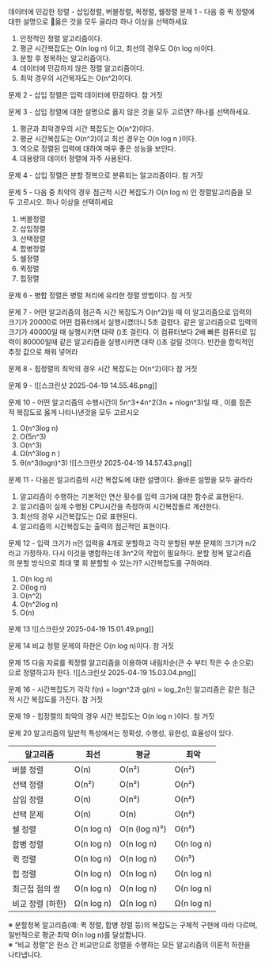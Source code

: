 데이터에 민감한 정렬 - 삽입정렬, 버블정렬, 퀵정렬, 쉘정렬
문제 1 - 다음 중 퀵 정렬에 대한 설명으로 옳은 것을 모두 골라라
하나 이상을 선택하세요
1. 안정적인 정렬 알고리즘이다.
2. 평균 시간복잡도는 O(n log n) 이고, 최선의 경우도 O(n log n)이다.
3. 분할 후 정복하는 알고리즘이다.
4. 데이터에 민감하지 않은 정렬 알고리즘이다.
5. 최악 경우의 시간복자도는 O(n^2)이다.

문제 2 - 삽입 정렬은 입력 데이터에 민감하다.
참
거짓

문제 3 - 삽입 정렬에 대한 설명으로 옳지 않은 것을 모두 고르면?
하나를 선택하세요.
1. 평균과 최악경우의 시간 복잡도는 O(n^2)이다.
2. 평균 시간복잡도는 O(n^2)이고 최선 경우는 O(n log n )이다.
3. 역으로 정렬된 입력에 대하여 매우 좋은 성능을 보인다.
4. 대용량의 데이터 정렬에 자주 사용된다.

문제 4 - 삽입 정렬은 분할 정복으로 분류되는 알고리즘이다.
참
거짓

문제 5 - 다음 중 최악의 경우 점근적 시간 복잡도가 O(n log n) 인 정렬알고리즘을 모두 고르시오.
하나 이상을 선택하세요
1. 버블정렬
2. 삽입정렬
3. 선택정렬
4. 합병정렬
5. 쉘정렬
6. 퀵정렬
7. 힙정렬

문제 6 - 병합 정렬은 병렬 처리에 유리한 정렬 방법이다.
참
거짓

문제 7 - 어떤 알고리즘의 점곤즉 시간 복잡도가 O(n^2)일 때 이 알고리즘으로 입력의 크기가 20000로 어떤 컴퓨터에서 실행시켰더니 5초 걸렸다. 같은 알고리즘으로 입력의 크기가 40000일 때 실행시키면 대략 ()초 걸린다. 이 컴퓨터보다 2배 빠른 컴퓨터로 입력이 80000일때 같은 알고리즘을 실행시키면 대략 ()초 걸릴 것이다. 빈칸을 합릭적인 추정 값으로 채워 넣어라

문제 8 - 힙정렬의 최악의 경우 시간 복잡도는 O(n^2)이다
참 
거짓

문제 9 - ![[스크린샷 2025-04-19 14.55.46.png]]

문제 10 - 어떤 알고리즘의 수행시간이 5n^3+4n^2(3n + nlogn^3)일 때 , 이를 점즌적 복잡도로 옳게 나타나낸것을 모두 고르시오
1. O(n^3log n)
2. O(5n^3)
3. O(n^3)
4. Ω(n^3log n )
5. θ(n^3(logn)^3)
![[스크린샷 2025-04-19 14.57.43.png]]

문제 11 - 다음은 알고리즘의 시간 복잡도에 대한 설명이다. 올바른 설명을 모두 골라라
1. 알고리즘이 수행하는 기본적인 연산 횟수를 입력 크기에 대한 함수로 표현된다.
2. 알고리즘이 실제 수행된 CPU시간을 측정하여 시간복잡돌르 계산한다.
3. 최선의 경우 시간복잡도는 Ω로 표현된다.
4. 알고리즘의 시간복잡도는 출력의 점근적인 표현이다.

문제 12 - 입력 크기가 n인 입력을 4개로 분할하고 각각 분할된 부분 문제의 크기가 n/2라고 가정하자. 다시 이것을 병합하는데 3n^2의 작업이 필요하다. 분할 정복 알고리즘의 분할 방식으로 최대 몇 회 분할할 수 있는가? 시간복잡도를 구하여라.

1. O(n log n)
2. O(log n)
3. O(n^2)
4. O(n^2log n)
5. O(n)

문제 13 
![[스크린샷 2025-04-19 15.01.49.png]]

문제 14 
비교 정렬 문제의 하한은 O(n log n)이다.
참
거짓

문제 15 
다음 자료를 퀵정렬 알고리즘을 이용하여 내림차순(큰 수 부터 작은 수 순으로)으로 정렬하고자 한다.
![[스크린샷 2025-04-19 15.03.04.png]]

문제 16 - 시간복잡도가 각각 f(n) = logn^2과 g(n) = log_2n인 알고리즘은 같은 점근적 시간 복잡도를 가진다. 
참
거짓

문제 19 - 힙정렬의 최악의 경우 시간 복잡도는 O(n log n )이다.
참
거짓

문제 20 
알고리즘의 일반적 특성에서는 정확성, 수행성, 유한성, 효율성이 있다. 

| 알고리즘       | 최선         | 평균            | 최악         |
| ---------- | ---------- | ------------- | ---------- |
| 버블 정렬      | O(n)       | O(n²)         | O(n²)      |
| 선택 정렬      | O(n²)      | O(n²)         | O(n²)      |
| 삽입 정렬      | O(n)       | O(n²)         | O(n²)      |
| 선택 문제      | O(n)       | O(n)          | O(n²)      |
| 쉘 정렬       | O(n log n) | O(n (log n)²) | O(n²)      |
| 합병 정렬      | O(n log n) | O(n log n)    | O(n log n) |
| 퀵 정렬       | O(n log n) | O(n log n)    | O(n²)      |
| 힙 정렬       | O(n log n) | O(n log n)    | O(n log n) |
| 최근접 점의 쌍   | O(n log n) | O(n log n)    | O(n log n) |
| 비교 정렬 (하한) | Ω(n log n) | Ω(n log n)    | Ω(n log n) |

※ 분할정복 알고리즘(예: 퀵 정렬, 합병 정렬 등)의 복잡도는 구체적 구현에 따라 다르며, 일반적으로 평균·최악 Θ(n log n)를 달성합니다.  
※ “비교 정렬”은 원소 간 비교만으로 정렬을 수행하는 모든 알고리즘의 이론적 하한을 나타냅니다.  

